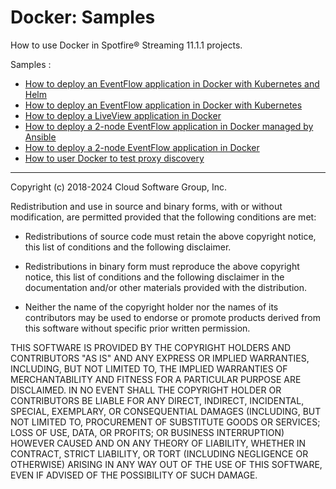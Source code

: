 # Docker: Samples

How to use Docker in Spotfire&reg; Streaming 11.1.1 projects.

Samples :

* [How to deploy an EventFlow application in Docker with Kubernetes and Helm](ef-helm/README.md)
* [How to deploy an EventFlow application in Docker with Kubernetes](ef-kubernetes/README.md)
* [How to deploy a LiveView application in Docker](lv-1node/README.md)
* [How to deploy a 2-node EventFlow application in Docker managed by Ansible](ef-2node-ansible/README.md)
* [How to deploy a 2-node EventFlow application in Docker](ef-2node/README.md)
* [How to user Docker to test proxy discovery](pd-test/README.md)

---
Copyright (c) 2018-2024 Cloud Software Group, Inc.

Redistribution and use in source and binary forms, with or without
modification, are permitted provided that the following conditions are met:

* Redistributions of source code must retain the above copyright notice, this
  list of conditions and the following disclaimer.

* Redistributions in binary form must reproduce the above copyright notice,
  this list of conditions and the following disclaimer in the documentation
  and/or other materials provided with the distribution.

* Neither the name of the copyright holder nor the names of its
  contributors may be used to endorse or promote products derived from
  this software without specific prior written permission.

THIS SOFTWARE IS PROVIDED BY THE COPYRIGHT HOLDERS AND CONTRIBUTORS "AS IS"
AND ANY EXPRESS OR IMPLIED WARRANTIES, INCLUDING, BUT NOT LIMITED TO, THE
IMPLIED WARRANTIES OF MERCHANTABILITY AND FITNESS FOR A PARTICULAR PURPOSE ARE
DISCLAIMED. IN NO EVENT SHALL THE COPYRIGHT HOLDER OR CONTRIBUTORS BE LIABLE
FOR ANY DIRECT, INDIRECT, INCIDENTAL, SPECIAL, EXEMPLARY, OR CONSEQUENTIAL
DAMAGES (INCLUDING, BUT NOT LIMITED TO, PROCUREMENT OF SUBSTITUTE GOODS OR
SERVICES; LOSS OF USE, DATA, OR PROFITS; OR BUSINESS INTERRUPTION) HOWEVER
CAUSED AND ON ANY THEORY OF LIABILITY, WHETHER IN CONTRACT, STRICT LIABILITY,
OR TORT (INCLUDING NEGLIGENCE OR OTHERWISE) ARISING IN ANY WAY OUT OF THE USE
OF THIS SOFTWARE, EVEN IF ADVISED OF THE POSSIBILITY OF SUCH DAMAGE.
